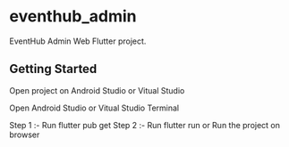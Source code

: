 # eventhub_admin

EventHub Admin Web Flutter project.

## Getting Started

Open project on Android Studio or Vitual Studio

Open Android Studio or Vitual Studio Terminal

Step 1 :- Run flutter pub get
Step 2 :- Run flutter run or Run the project on browser